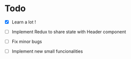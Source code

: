 # Todo

- [x] Learn a lot !

- [ ] Implement Redux to share state with Header component

- [ ] Fix minor bugs

- [ ] Implement new small funcionalities
